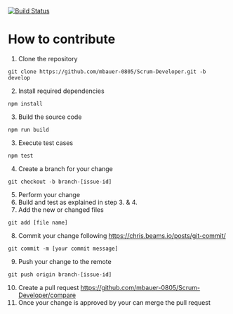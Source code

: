 [![Build Status](https://travis-ci.com/mbauer-0805/Scrum-Developer.svg?branch=master)](https://travis-ci.com/mbauer-0805/Scrum-Developer)

# How to contribute
1. Clone the repository
```
git clone https://github.com/mbauer-0805/Scrum-Developer.git -b develop
```
2. Install required dependencies
```
npm install
```
3. Build the source code
```
npm run build
```
3. Execute test cases
```
npm test
```
4. Create a branch for your change
```
git checkout -b branch-[issue-id]
```
5. Perform your change
6. Build and test as explained in step 3. & 4.
7. Add the new or changed files
```
git add [file name]
```
8. Commit your change following https://chris.beams.io/posts/git-commit/
```
git commit -m [your commit message]
```
9. Push your change to the remote
```
git push origin branch-[issue-id]
```
10. Create a pull request
https://github.com/mbauer-0805/Scrum-Developer/compare
11. Once your change is approved by your can merge the pull request
